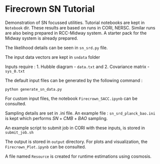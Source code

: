# Firecrown SN Tutorial

Demonstration of SN focussed utilities. Tutorial notebooks are kept in `Notebook` dir. These results are based on runs in CORI, NERSC. Similar runs are also being prepared in RCC-Midway system. A starter pack for the Midway system is already prepared. 

The likelihood details can be seen in `sn_srd.py` file. 

The input data vectors are kept in `sndata` folder

Inputs require : 1. Hubble diagram - `data.txt` and 2. Covariance matrix - `sys_0.txt` 

The default input files can be generated by the following command : 

`python generate_sn_data.py`

For custom input files, the notebook `Firecrown_SACC.ipynb` can be consulted. 

Sampling details are set in .ini file. An example file : `sn_srd_planck_bao.ini` is kept which performs $SN+CMB+BAO$ sampling.

An example script to submit job in CORI with these inputs, is stored in `submit_job.sh`

The output is stored in `output` directory. For plots and visualization, the `Firecrown_Plot.ipynb` can be consulted. 


A file named `Resource` is created for runtime estimations using cosmosis.
